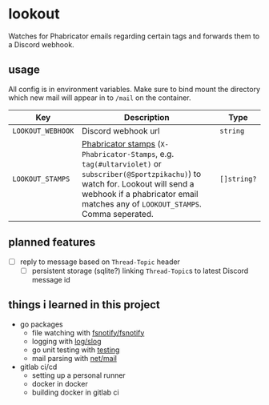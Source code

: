 # lookout
Watches for Phabricator emails regarding certain tags and forwards them to a Discord webhook.

## usage
All config is in environment variables. Make sure to bind mount the directory which new mail will appear in to `/mail` on the container.

| Key               | Description                                                                                                                                                                                                                                                                                                    | Type        |
|-------------------|----------------------------------------------------------------------------------------------------------------------------------------------------------------------------------------------------------------------------------------------------------------------------------------------------------------|-------------|
| `LOOKOUT_WEBHOOK` | Discord webhook url                                                                                                                                                                                                                                                                                            | `string`    |
| `LOOKOUT_STAMPS`  | [Phabricator stamps](https://www.mediawiki.org/wiki/Phabricator/Help/Managing_mail#Filter_notifications) (`X-Phabricator-Stamps`, e.g. `tag(#ultarviolet)` or `subscriber(@Sportzpikachu)`) to watch for. Lookout will send a webhook if a phabricator email matches any of `LOOKOUT_STAMPS`. Comma seperated. | `[]string?` |

## planned features
- [ ] reply to message based on `Thread-Topic` header
  - [ ] persistent storage (sqlite?) linking `Thread-Topic`s to latest Discord message id

## things i learned in this project
- go packages
  - file watching with [fsnotify/fsnotify](https://github.com/fsnotify/fsnotify)
  - logging with [log/slog](https://pkg.go.dev/log/slog)
  - go unit testing with [testing](https://pkg.go.dev/testing)
  - mail parsing with [net/mail](https://pkg.go.dev/net/mail)
- gitlab ci/cd
  - setting up a personal runner
  - docker in docker
  - building docker in gitlab ci
